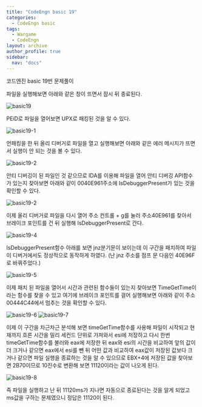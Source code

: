 ```yaml
---
title: "CodeEngn basic 19"
categories:
  - CodeEngn basic
tags:
  - Wargame
  - CodeEngn
layout: archive
author_profile: true
sidebar:
  nav: "docs"
---
```


코드엔진 basic 19번 문제풀이

파일을 실행해보면 아래와 같은 창이 뜨면서 잠시 뒤 종료된다.

![basic19](https://user-images.githubusercontent.com/91646923/135472379-d54aee39-2dbb-43ab-b7ba-49660c8c2f4a.JPG)

PEiD로 파일을 열어보면 UPX로 패킹된 것을 알 수 있다.

![basic19-1](https://user-images.githubusercontent.com/91646923/135472384-6eb92d4f-e467-47bb-bafa-7274c57adcda.JPG)

언패킹을 한 뒤 올리 디버거로 파일을 열고 실행해보면 아래와 같은 에러 메시지가 뜨면서 실행이 안 되는 것을 볼 수 있다.

![basic19-2](https://user-images.githubusercontent.com/91646923/135472390-a2f7f40b-85c2-4f1c-9c4d-b957495725f5.JPG)

안티 디버깅이 된 파일인 것 같으므로 IDA를 이용해 파일을 열어 안티 디버깅 API함수가 있는지 찾아보면 아래와 같이 0040E961주소에 IsDebuggerPresent가 있는 것을 확인할 수 있다.

![basic19-2](https://user-images.githubusercontent.com/91646923/135472402-bf3b11a9-2310-4f91-b65b-a08ff381103f.JPG)

이제 올리 디버거로 파일을 다시 열어 주소 컨트롤 + g를 눌러 주소40E961를 찾아서 브레이크 포인트를 건 뒤 실행해 IsDebuggerPresent로 간다.

![basic19-4](https://user-images.githubusercontent.com/91646923/135472407-6c5e8a1d-a04b-4b96-9267-18cfd197bf48.JPG)

IsDebuggerPresent함수 아래를 보면 jnz분기문이 보이는데 이 구간을 패치하여 파일이 디버거에서도 정상적으로 동작하게 하였다. (난 jnz 주소를 점프 문 다음인 40E96F로 바꿔주었다.)

![basic19-5](https://user-images.githubusercontent.com/91646923/135472416-0e682582-b1e3-4558-a9b8-7ef9d46e5f24.JPG)

이제 패치 된 파일을 열어서 시간과 관련된 함수들이 있는지 찾아보면 TimeGetTime이라는 함수를 찾을 수 있고 여기에 브레이크 포인트를 걸어 실행해보면 아래와 같이 주소 00444C44에서 멈추는 것을 확인할 수 있다.

![basic19-6](https://user-images.githubusercontent.com/91646923/135472433-4a4b9f0e-40c2-46a4-89d3-abf7a0e6424d.JPG)
![basic19-7](https://user-images.githubusercontent.com/91646923/135472444-e52ece7f-5354-42c5-bf57-d2db54a338ca.JPG)

이제 이 구간을 차근차근 분석해 보면 timeGetTime함수를 사용해 파일이 시작되고 현재까지 흐른 시간을 밀리 세컨드 단위로 가져와서 esi에 저장하고 다시 한번 timeGetTime함수를 불러와 eax에 저장한 뒤 eax와 esi의 시간을 비교하여 앞의 값이 더 크거나 같으면 eax에서 esi를 뺀 뒤 어떤 값과 비교하여 eax값이 저장된 값보다 크거나 같으면 파일 실행을 종료하는 것을 알 수 있으므로 EBX+4에 저장된 값을 찾아보면 2B70이므로 10진수로 변환해 보면 11120이라는 값이 나오게 된다.

![basic19-8](https://user-images.githubusercontent.com/91646923/135472460-d37b3b0f-6768-4a14-9409-6bb1fe10cfc3.JPG)

즉 파일을 실행하고 난 뒤 11120ms가 지나면 자동으로 종료된다는 것을 알게 되었고 ms값을 구하는 문제였으니 정답은 11120이 된다.
